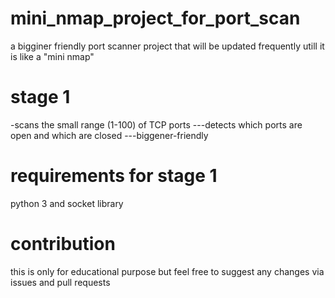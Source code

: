# mini_nmap_project_for_port_scan

a bigginer friendly port scanner project that will be updated frequently utill it is like a "mini nmap"

# stage 1 
-scans the small range (1-100) of TCP ports
---detects which ports are open and which are closed
---biggener-friendly 
# requirements for stage 1
python 3 and socket library

# contribution
this is only for educational purpose but feel free to suggest any changes via issues and pull requests
